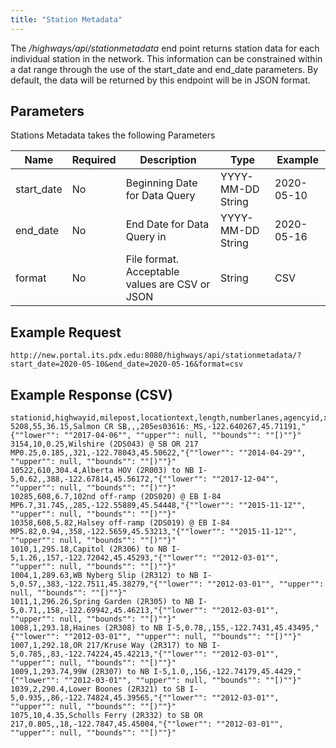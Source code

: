 ```yaml
---
title: "Station Metadata"
---
```

The _/highways/api/stationmetadata_ end point returns station data for each individual station in the network. This information can be constrained within a dat range through the use of the start_date and end_date parameters. By default, the data will be returned by this endpoint will be in JSON format.

## Parameters
Stations Metadata takes the following Parameters

| Name         | Required  | Description                                        | Type              | Example      |
| ------------ | --------- | -------------------------------------------------- | ----------------- | ------------ |
|  start_date  | No        | Beginning Date for Data Query                      | YYYY-MM-DD String | 2020-05-10   |
|  end_date    | No        | End Date for Data Query in                         | YYYY-MM-DD String | 2020-05-16   |
|  format      | No        | File format. Acceptable values are CSV or JSON     | String            | CSV          |

## Example Request
```http://new.portal.its.pdx.edu:8080/highways/api/stationmetadata/?start_date=2020-05-10&end_date=2020-05-16&format=csv```

## Example Response (CSV)
```
stationid,highwayid,milepost,locationtext,length,numberlanes,agencyid,x_coord,y_coord,active_dates
5208,55,36.15,Salmon CR SB,,,205es03616:_MS,-122.640267,45.71191,"{""lower"": ""2017-04-06"", ""upper"": null, ""bounds"": ""[)""}"
3154,10,0.25,Wilshire (2DS043) @ SB OR 217 MP0.25,0.185,,321,-122.78043,45.50622,"{""lower"": ""2014-04-29"", ""upper"": null, ""bounds"": ""[)""}"
10522,610,304.4,Alberta HOV (2R003) to NB I-5,0.62,,388,-122.67814,45.56172,"{""lower"": ""2017-12-04"", ""upper"": null, ""bounds"": ""[)""}"
10285,608,6.7,102nd off-ramp (2DS020) @ EB I-84 MP6.7,31.745,,285,-122.55889,45.54448,"{""lower"": ""2015-11-12"", ""upper"": null, ""bounds"": ""[)""}"
10358,608,5.82,Halsey off-ramp (2DS019) @ EB I-84 MP5.82,0.94,,358,-122.5659,45.53213,"{""lower"": ""2015-11-12"", ""upper"": null, ""bounds"": ""[)""}"
1010,1,295.18,Capitol (2R306) to NB I-5,1.26,,157,-122.72042,45.45293,"{""lower"": ""2012-03-01"", ""upper"": null, ""bounds"": ""[)""}"
1004,1,289.63,WB Nyberg Slip (2R312) to NB I-5,0.57,,383,-122.7511,45.38279,"{""lower"": ""2012-03-01"", ""upper"": null, ""bounds"": ""[)""}"
1011,1,296.26,Spring Garden (2R305) to NB I-5,0.71,,158,-122.69942,45.46213,"{""lower"": ""2012-03-01"", ""upper"": null, ""bounds"": ""[)""}"
1008,1,293.18,Haines (2R308) to NB I-5,0.78,,155,-122.7431,45.43495,"{""lower"": ""2012-03-01"", ""upper"": null, ""bounds"": ""[)""}"
1007,1,292.18,OR 217/Kruse Way (2R317) to NB I-5,0.785,,83,-122.74224,45.42213,"{""lower"": ""2012-03-01"", ""upper"": null, ""bounds"": ""[)""}"
1009,1,293.74,99W (2R307) to NB I-5,1.0,,156,-122.74179,45.4429,"{""lower"": ""2012-03-01"", ""upper"": null, ""bounds"": ""[)""}"
1039,2,290.4,Lower Boones (2R321) to SB I-5,0.935,,86,-122.74824,45.39565,"{""lower"": ""2012-03-01"", ""upper"": null, ""bounds"": ""[)""}"
1075,10,4.35,Scholls Ferry (2R332) to SB OR 217,0.805,,18,-122.7847,45.45004,"{""lower"": ""2012-03-01"", ""upper"": null, ""bounds"": ""[)""}"
```
